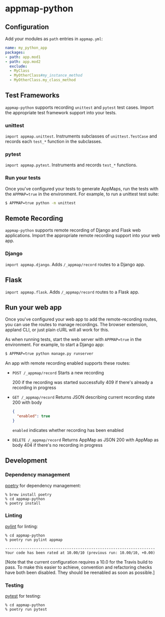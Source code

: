 # appmap-python

## Configuration
Add your modules as `path` entries in `appmap.yml`:

```yaml
name: my_python_app
packages:
- path: app.mod1
- path: app.mod2
  exclude:
  - MyClass
  - MyOtherClass#my_instance_method
  - MyOtherClass.my_class_method
```
  
## Test Frameworks
`appmap-python` supports recording `unittest` and `pytest` test cases. Import the
appropriate test framework support into your tests.

### unittest
`import appmap.unittest`. Instruments subclasses of `unittest.TestCase` and records each
`test_*` function in the subclasses.

### pytest 
`import appmap.pytest`. Instruments and records `test_*` functions.

### Run your tests
Once you've configured your tests to generate AppMaps, run the tests with the
`APPMAP=true` in the environment. For example, to run a unittest test suite:

```sh
$ APPMAP=true python -m unittest
```


## Remote Recording
`appmap-python` supports remote recording of Django and Flask web applications. Import the
appropriate remote recording support into your web app.

### Django
`import appmap.django`. Adds `/_appmap/record` routes to a Django app.

## Flask
`import appmap.flask`. Adds `/_appmap/record` routes to a Flask app.

## Run your web app
Once you've configured your web app to add the remote-recording routes, you can use the
routes to manage recordings. The browser extension, appland CLI, or just plain cURL will
all work for this.

As when running tests, start the web server with `APPMAP=true` in the environment. For
example, to start a Django app:

```sh
$ APPMAP=true python manage.py runserver
```

An app with remote recording enabled supports these routes:

* `POST /_appmap/record` 
  Starts a new recording
  
  200 if the recording was started successfully
  409 if there's already a recording in progress
  
* `GET /_appmap/record`
  Returns JSON describing current recording state
  200 with body
  
  ```json
  { 
    "enabled": true
  }
  ```
  `enabled` indicates whether recording has been enabled
  
* `DELETE /_appmap/record`
  Returns AppMap as JSON
  200 with AppMap as body
  404 if there's no recording in progress

## Development

### Dependency management

[poetry](https://https://python-poetry.org/) for dependency management:

```
% brew install poetry
% cd appmap-python
% poetry install
```

### Linting
[pylint](https://www.pylint.org/) for linting:

```
% cd appmap-python
% poetry run pylint appmap

--------------------------------------------------------------------
Your code has been rated at 10.00/10 (previous run: 10.00/10, +0.00)

```

[Note that the current configuration requires a 10.0 for the Travis build to pass. To make
this easier to achieve, convention and refactoring checks have both been disabled. They
should be reenabled as soon as possible.]


### Testing
[pytest](https://docs.pytest.org/en/stable/) for testing:

```
% cd appmap-python
% poetry run pytest

